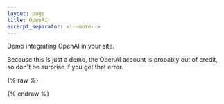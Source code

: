 ```yaml
---
layout: page
title: OpenAI
excerpt_separator: <!--more-->
---
```


Demo integrating OpenAI in your site.

<!--more-->

Because this is just a demo, the OpenAI account is probably out of credit, so don't be surprise if you get that error.

{% raw %}
<div id="demo"></div>
<script src="https://unpkg.com/vue@3/dist/vue.global.js"></script>
<script src="https://unpkg.com/axios/dist/axios.min.js"></script>
<script>
const { createApp, ref } = Vue
const apiKey = "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"
const endpoint = "https://api.openai.com/v1/engines/davinci-002/completions"
const createInteraction = (text, answer) => {
    return { id: Date.now(), content: text, answer: answer }
}
const createQuestion = (text) => {
    return createInteraction(text, false)
}
const createAnswer = (text) => {
    return createInteraction(text, true)
}
const demo = {
  data() {
    return {
      conversation: [],
      text: "",
      error: "",
    };
  },
  template: `
  <div>
      <div v-for="interaction in conversation" :key="interaction.id">
          <p v-if="interaction.answer">Answer: {{interaction.content}}</p>
          <p v-else>Question: {{interaction.content}}</p>
      </div>
      <input v-model="text" placeholder="Ask me anything"/>
  </div>`,
  watch: {
    async text(newText) {
      this.conversation.push(createQuestion(newText))
      try {
          const response = await axios.post(endpoint,
          { prompt: newText, max_tokens: 150 },
          {
            headers: { Authorization: `Bearer ${apiKey}` },
          })
          this.conversation.push(createAnswer(response.data.choices[0].text.trim()));
      } catch (error) {
          this.conversation.push(createAnswer(error.response.data.error.message));
      }
    }
  },
}
createApp(demo).mount('#demo');
</script>
{% endraw %}
